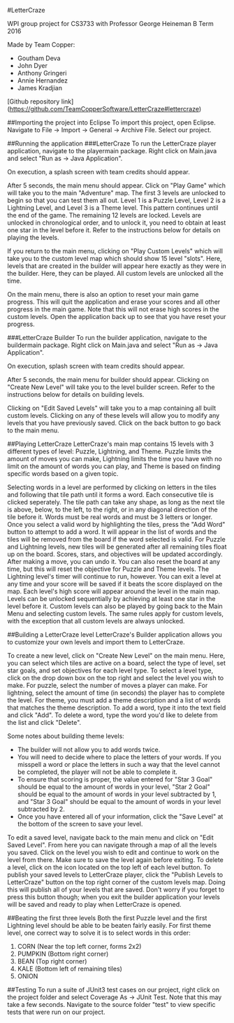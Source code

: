 #LetterCraze

WPI group project for CS3733 with Professor George Heineman
B Term 2016

Made by Team Copper:
* Goutham Deva
* John Dyer
* Anthony Gringeri
* Annie Hernandez
* James Kradjian

[Github repository link] 
(https://github.com/TeamCopperSoftware/LetterCraze#lettercraze)

##Importing the project into Eclipse
To import this project, open Eclipse. Navigate to File -> Import -> General -> Archive File. Select our project.

##Running the application
###LetterCraze
To run the LetterCraze player application, navigate to the playermain package. Right click on Main.java and select "Run as -> Java Application". 

On execution, a splash screen with team credits should appear.

After 5 seconds, the main menu should appear. Click on "Play Game" which will take you to the main "Adventure" map. The first 3 levels are unlocked to begin so that you can test them all out. Level 1 is a Puzzle Level, Level 2 is a Lightning Level, and Level 3 is a Theme level. This pattern continues until the end of the game. The remaining 12 levels are locked. Levels are unlocked in chronological order, and to unlock it, you need to obtain at least one star in the level before it. Refer to the instructions below for details on playing the levels.

If you return to the main menu, clicking on "Play Custom Levels" which will take you to the custom level map which should show 15 level "slots". Here, levels that are created in the builder will appear here exactly as they were in the builder. Here, they can be played. All custom levels are unlocked all the time. 

On the main menu, there is also an option to reset your main game progress. This will quit the application and erase your scores and all other progress in the main game. Note that this will not erase high scores in the custom levels. Open the application back up to see that you have reset your progress. 

###LetterCraze Builder
To run the builder application, navigate to the buildermain package. Right click on Main.java and select "Run as -> Java Application". 

On execution, splash screen with team credits should appear.

After 5 seconds, the main menu for builder should appear. Clicking on "Create New Level" will take you to the level builder screen. Refer to the instructions below for details on building levels.

Clicking on "Edit Saved Levels" will take you to a map containing all built custom levels. Clicking on any of these levels will allow you to modify any levels that you have previously saved. Click on the back button to go back to the main menu.

##Playing LetterCraze
LetterCraze's main map contains 15 levels with 3 different types of level: Puzzle, Lightning, and Theme. Puzzle limits the amount of moves you can make, Lightning limits the time you have with no limit on the amount of words you can play, and Theme is based on finding specific words based on a given topic. 

Selecting words in a level are performed by clicking on letters in the tiles and following that tile path until it forms a word. Each consecutive tile is clicked seperately. The tile path can take any shape, as long as the next tile is above, below, to the left, to the right, or in any diagonal direction of the tile before it. Words must be real words and must be 3 letters or longer. Once you select a valid word by highlighting the tiles, press the "Add Word" button to attempt to add a word. It will appear in the list of words and the tiles will be removed from the board if the word selected is valid. For Puzzle and Lightning levels, new tiles will be generated after all remaining tiles float up on the board. Scores, stars, and objectives will be updated accordingly. After making a move, you can undo it. You can also reset the board at any time, but this will reset the objective for Puzzle and Theme levels. The Lightning level's timer will continue to run, however. You can exit a level at any time and your score will be saved if it beats the score displayed on the map. Each level's high score will appear around the level in the main map. Levels can be unlocked sequentially by achieving at least one star in the level before it. Custom levels can also be played by going back to the Main Menu and selecting custom levels. The same rules apply for custom levels, with the exception that all custom levels are always unlocked. 

##Building a LetterCraze level
LetterCraze's Builder application allows you to customize your own levels and import them to LetterCraze.
 
To create a new level, click on "Create New Level" on the main menu. Here, you can select which tiles are active on a board, select the type of level, set star goals, and set objectives for each level type. To select a level type, click on the drop down box on the top right and select the level you wish to make. For puzzle, select the number of moves a player can make. For lightning, select the amount of time (in seconds) the player has to complete the level. For theme, you must add a theme description and a list of words that matches the theme description. To add a word, type it into the text field and click "Add". To delete a word, type the word you'd like to delete from the list and click "Delete". 

Some notes about building theme levels:
* The builder will not allow you to add words twice. 
* You will need to decide where to place the letters of your words. If you misspell a word or place the letters in such a way that the level cannot be completed, the player will not be able to complete it.
* To ensure that scoring is proper, the value entered for "Star 3 Goal" should be equal to the amount of words in your level, "Star 2 Goal" should be equal to the amount of words in your level subtracted by 1, and "Star 3 Goal" should be equal to the amount of words in your level subtracted by 2. 
* Once you have entered all of your information, click the "Save Level" at the bottom of the screen to save your level.
 
To edit a saved level, navigate back to the main menu and click on "Edit Saved Level". From here you can navigate through a map of all the levels you saved. Click on the level you wish to edit and continue to work on the level from there. Make sure to save the level again before exiting. To delete a level, click on the icon located on the top left of each level button. To publish your saved levels to LetterCraze player, click the "Publish Levels to LetterCraze" button on the top right corner of the custom levels map. Doing this will publish all of your levels that are saved. Don't worry if you forget to press this button though; when you exit the builder application your levels will be saved and ready to play when LetterCraze is opened.

##Beating the first three levels
Both the first Puzzle level and the first Lightning level should be able to be beaten fairly easily. For first theme level, one correct way to solve it is to select words in this order:
1. CORN (Near the top left corner, forms 2x2)
2. PUMPKIN (Bottom right corner)
3. BEAN (Top right corner)
4. KALE (Bottom left of remaining tiles)
5. ONION

##Testing
To run a suite of JUnit3 test cases on our project, right click on the project folder and select Coverage As -> JUnit Test. Note that this may take a few seconds. Navigate to the source folder "test" to view specific tests that were run on our project.